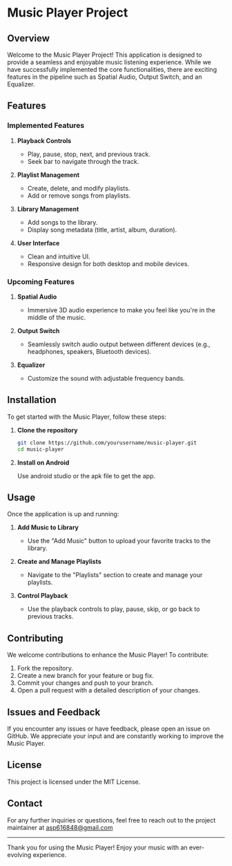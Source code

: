 # Music Player Project

## Overview

Welcome to the Music Player Project! This application is designed to provide a seamless and enjoyable music listening experience. While we have successfully implemented the core functionalities, there are exciting features in the pipeline such as Spatial Audio, Output Switch, and an Equalizer.

## Features

### Implemented Features

1. **Playback Controls**
    - Play, pause, stop, next, and previous track.
    - Seek bar to navigate through the track.
    
2. **Playlist Management**
    - Create, delete, and modify playlists.
    - Add or remove songs from playlists.
    
3. **Library Management**
    - Add songs to the library.
    - Display song metadata (title, artist, album, duration).
    
4. **User Interface**
    - Clean and intuitive UI.
    - Responsive design for both desktop and mobile devices.

### Upcoming Features

1. **Spatial Audio**
    - Immersive 3D audio experience to make you feel like you're in the middle of the music.

2. **Output Switch**
    - Seamlessly switch audio output between different devices (e.g., headphones, speakers, Bluetooth devices).

3. **Equalizer**
    - Customize the sound with adjustable frequency bands.

## Installation

To get started with the Music Player, follow these steps:

1. **Clone the repository**

    ```bash
    git clone https://github.com/yourusername/music-player.git
    cd music-player
    ```

2. **Install on Android**

    Use android studio or the apk file to get the app.


## Usage

Once the application is up and running:

1. **Add Music to Library**
    - Use the "Add Music" button to upload your favorite tracks to the library.

2. **Create and Manage Playlists**
    - Navigate to the "Playlists" section to create and manage your playlists.

3. **Control Playback**
    - Use the playback controls to play, pause, skip, or go back to previous tracks.

## Contributing

We welcome contributions to enhance the Music Player! To contribute:

1. Fork the repository.
2. Create a new branch for your feature or bug fix.
3. Commit your changes and push to your branch.
4. Open a pull request with a detailed description of your changes.

## Issues and Feedback

If you encounter any issues or have feedback, please open an issue on GitHub. We appreciate your input and are constantly working to improve the Music Player.

## License

This project is licensed under the MIT License.

## Contact

For any further inquiries or questions, feel free to reach out to the project maintainer at asp616848@gmail.com

---

Thank you for using the Music Player! Enjoy your music with an ever-evolving experience.
